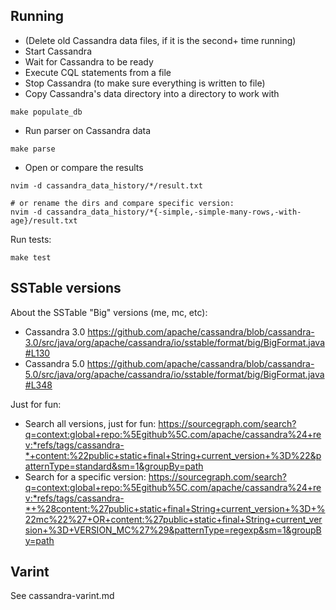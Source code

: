 ## Running

- (Delete old Cassandra data files, if it is the second+ time running)
- Start Cassandra
- Wait for Cassandra to be ready
- Execute CQL statements from a file
- Stop Cassandra (to make sure everything is written to file)
- Copy Cassandra's data directory into a directory to work with

```
make populate_db
```

- Run parser on Cassandra data

```
make parse
```

- Open or compare the results

```
nvim -d cassandra_data_history/*/result.txt

# or rename the dirs and compare specific version:
nvim -d cassandra_data_history/*{-simple,-simple-many-rows,-with-age}/result.txt
```

Run tests:
```
make test
```

## SSTable versions

About the SSTable "Big" versions (me, mc, etc):

* Cassandra 3.0 https://github.com/apache/cassandra/blob/cassandra-3.0/src/java/org/apache/cassandra/io/sstable/format/big/BigFormat.java#L130
* Cassandra 5.0 https://github.com/apache/cassandra/blob/cassandra-5.0/src/java/org/apache/cassandra/io/sstable/format/big/BigFormat.java#L348

Just for fun:
* Search all versions, just for fun: https://sourcegraph.com/search?q=context:global+repo:%5Egithub%5C.com/apache/cassandra%24+rev:*refs/tags/cassandra-*+content:%22public+static+final+String+current_version+%3D%22&patternType=standard&sm=1&groupBy=path
* Search for a specific version: https://sourcegraph.com/search?q=context:global+repo:%5Egithub%5C.com/apache/cassandra%24+rev:*refs/tags/cassandra-*+%28content:%27public+static+final+String+current_version+%3D+%22mc%22%27+OR+content:%27public+static+final+String+current_version+%3D+VERSION_MC%27%29&patternType=regexp&sm=1&groupBy=path

## Varint

See cassandra-varint.md
